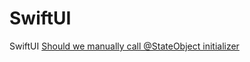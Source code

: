 # SwiftUI
SwiftUI
[Should we manually call @StateObject initializer](https://sarunw.com/posts/manually-initialize-stateobject/) <br>
